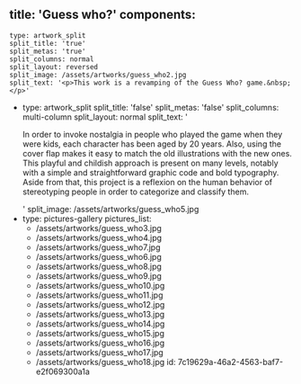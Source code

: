 title: 'Guess who?'
components:
  -
    type: artwork_split
    split_title: 'true'
    split_metas: 'true'
    split_columns: normal
    split_layout: reversed
    split_image: /assets/artworks/guess_who2.jpg
    split_text: '<p>This work is a revamping of the Guess Who? game.&nbsp;</p>'
  -
    type: artwork_split
    split_title: 'false'
    split_metas: 'false'
    split_columns: multi-column
    split_layout: normal
    split_text: '<p>In order to invoke nostalgia in people who played the game when they were kids, each character has been aged by 20 years. Also, using the cover flap makes it easy to match the old illustrations with the new ones. This playful and childish approach is present on many levels, notably with a simple and straightforward graphic code and bold typography. Aside from that, this project is a reflexion on the human behavior of stereotyping people in order to categorize and classify them.</p>'
    split_image: /assets/artworks/guess_who5.jpg
  -
    type: pictures-gallery
    pictures_list:
      - /assets/artworks/guess_who3.jpg
      - /assets/artworks/guess_who4.jpg
      - /assets/artworks/guess_who7.jpg
      - /assets/artworks/guess_who6.jpg
      - /assets/artworks/guess_who8.jpg
      - /assets/artworks/guess_who9.jpg
      - /assets/artworks/guess_who10.jpg
      - /assets/artworks/guess_who11.jpg
      - /assets/artworks/guess_who12.jpg
      - /assets/artworks/guess_who13.jpg
      - /assets/artworks/guess_who14.jpg
      - /assets/artworks/guess_who15.jpg
      - /assets/artworks/guess_who16.jpg
      - /assets/artworks/guess_who17.jpg
      - /assets/artworks/guess_who18.jpg
id: 7c19629a-46a2-4563-baf7-e2f069300a1a
